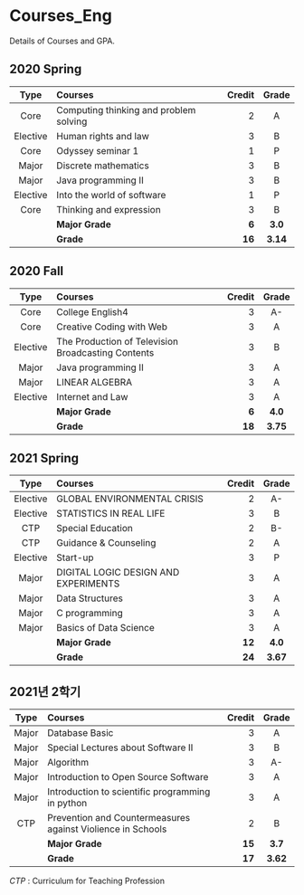 # Courses_Eng 
Details of Courses and GPA.  

## 2020 Spring
|Type|Courses|Credit|Grade|
|:-:|:-|-:|:-:|
|Core|Computing thinking and problem solving|2|A|
|Elective|Human rights and law|3|B|
|Core|Odyssey seminar 1|1|P|
|Major|Discrete mathematics|3|B|
|Major|Java programming II|3|B|
|Elective|Into the world of software|1|P|
|Core|Thinking and expression|3|B|
||**Major Grade**|**6**|**3.0**|
||**Grade**|**16**|**3.14**|

## 2020 Fall
|Type|Courses|Credit|Grade|
|:-:|:-|-:|:-:|
|Core|College English4|3|A-|
|Core|Creative Coding with Web|3|A|
|Elective|The Production of Television Broadcasting Contents|3|B|
|Major|Java programming II|3|A|
|Major|LINEAR ALGEBRA|3|A|
|Elective|Internet and Law|3|A|
||**Major Grade**|**6**|**4.0**|
||**Grade**|**18**|**3.75**|


## 2021 Spring
|Type|Courses|Credit|Grade|
|:-:|:-|-:|:-:|
|Elective|GLOBAL ENVIRONMENTAL CRISIS|2|A-|
|Elective|STATISTICS IN REAL LIFE|3|B|
|CTP|Special Education|2|B-|
|CTP|Guidance & Counseling|2|A|
|Elective|Start-up|3|P|
|Major|DIGITAL LOGIC DESIGN AND EXPERIMENTS|3|A|
|Major|Data Structures|3|A|
|Major|C programming|3|A|
|Major|Basics of Data Science|3|A|
||**Major Grade**|**12**|**4.0**|
||**Grade**|**24**|**3.67**|

## 2021년 2학기
|Type|Courses|Credit|Grade|
|:-:|:-|-:|:-:|
|Major|Database Basic|3|A|
|Major|Special Lectures about Software II|3|B|
|Major|Algorithm|3|A-|
|Major|Introduction to Open Source Software|3|A|
|Major|Introduction to scientific programming in python|3|A|
|CTP|Prevention and Countermeasures against Violience in Schools|2|B|
||**Major Grade**|**15**|**3.7**|
||**Grade**|**17**|**3.62**|

*CTP* : Curriculum for Teaching Profession
